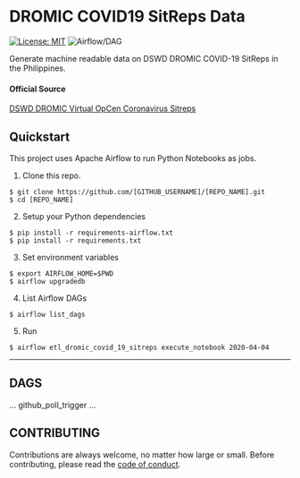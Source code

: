 # DROMIC COVID19 SitReps Data

[![License: MIT](https://img.shields.io/badge/License-MIT-blue.svg)](https://raw.githubusercontent.com/altcoder/[REPO_NAME]/master/LICENSE)
![Airflow/DAG](https://github.com/altcoder/dromic-covid19-sitreps/workflows/Airflow/DAG/badge.svg)

Generate machine readable data on DSWD DROMIC COVID-19 SitReps in the Philippines. 

#### Official Source 

[DSWD DROMIC Virtual OpCen Coronavirus Sitreps](https://dromic.dswd.gov.ph/coronavirus-disease-covid-19-31-dec-2019/)

## Quickstart

This project uses Apache Airflow to run Python Notebooks as jobs. 

1. Clone this repo.

```
$ git clone https://github.com/[GITHUB_USERNAME]/[REPO_NAME].git
$ cd [REPO_NAME]
```

2. Setup your Python dependencies

``` 
$ pip install -r requirements-airflow.txt
$ pip install -r requirements.txt
```

3. Set environment variables

```
$ export AIRFLOW_HOME=$PWD
$ airflow upgradedb
```

4. List Airflow DAGs 
```
$ airflow list_dags
```

5. Run
```
$ airflow etl_dromic_covid_19_sitreps execute_notebook 2020-04-04
```

-------------------------------------------------------------------
DAGS
-------------------------------------------------------------------
...
github_poll_trigger
...

## CONTRIBUTING

Contributions are always welcome, no matter how large or small. Before contributing,
please read the [code of conduct](.github/CODE_OF_CONDUCT.md).
